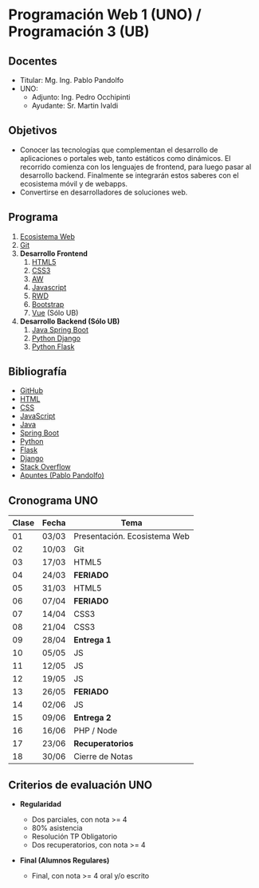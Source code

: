 # Programación Web 1 (UNO) / Programación 3 (UB)

## Docentes

* Titular: Mg. Ing. Pablo Pandolfo
* UNO:
  * Adjunto: Ing. Pedro Occhipinti
  * Ayudante: Sr. Martin Ivaldi

## Objetivos

* Conocer las tecnologías que complementan el desarrollo de aplicaciones o portales web, tanto estáticos como dinámicos. El recorrido comienza con los lenguajes de frontend, para luego pasar al desarrollo backend. Finalmente se integrarán estos saberes con el ecosistema móvil y de webapps.
* Convertirse en desarrolladores de soluciones web.

## Programa

1. [Ecosistema Web](doc/intro.md)
1. [Git](doc/git.md)
1. **Desarrollo Frontend**
     1. [HTML5](doc/html5.md)
     1. [CSS3](doc/css3.md)
     1. [AW](doc/aw.md)
     1. [Javascript](doc/js.md)
     1. [RWD](doc/rwd.md)
     1. [Bootstrap](doc/bootstrap.md)
     1. [Vue](doc/vue.md) (Sólo UB)
1. **Desarrollo Backend (Sólo UB)**
     1. [Java Spring Boot](doc/spring-boot.md)
     1. [Python Django](doc/django.md)
     1. [Python Flask](doc/flask.md)

## Bibliografía

* [GitHub](https://docs.github.com/en/get-started/quickstart/hello-world)
* [HTML](https://developer.mozilla.org/es/docs/Web/HTML)
* [CSS](https://developer.mozilla.org/es/docs/Web/CSS)
* [JavaScript](https://developer.mozilla.org/es/docs/Web/JavaScript/Reference)
* [Java](https://docs.oracle.com/javaee/7/index.html)
* [Spring Boot](https://spring.io/projects/spring-boot)
* [Python](https://www.python.org)
* [Flask](https://flask-es.readthedocs.io)
* [Django](https://www.djangoproject.com)
* [Stack Overflow](https://es.stackoverflow.com)
* [Apuntes (Pablo Pandolfo)](doc/)

## Cronograma UNO

| **Clase** | **Fecha** | **Tema** |
| -- | -- | -- |
| 01 | 03/03 | Presentación. Ecosistema Web |
| 02 | 10/03 | Git |
| 03 | 17/03 | HTML5 |
| 04 | 24/03 | **FERIADO** |
| 05 | 31/03 | HTML5 |
| 06 | 07/04 | **FERIADO** |
| 07 | 14/04 | CSS3 |
| 08 | 21/04 | CSS3 |
| 09 | 28/04 | **Entrega 1** |
| 10 | 05/05 | JS |
| 11 | 12/05 | JS |
| 12 | 19/05 | JS |
| 13 | 26/05 | **FERIADO** |
| 14 | 02/06 | JS |
| 15 | 09/06 | **Entrega 2** |
| 16 | 16/06 | PHP / Node |
| 17 | 23/06 | **Recuperatorios** |
| 18 | 30/06 | Cierre de Notas |

## Criterios de evaluación UNO

* **Regularidad**
  * Dos parciales, con nota >= 4
  * 80% asistencia
  * Resolución TP Obligatorio
  * Dos recuperatorios, con nota >= 4

* **Final (Alumnos Regulares)**
  * Final, con nota >= 4 oral y/o escrito
